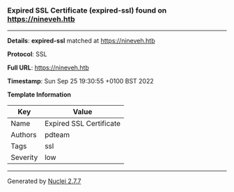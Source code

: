 ### Expired SSL Certificate (expired-ssl) found on https://nineveh.htb
---
**Details**: **expired-ssl**  matched at https://nineveh.htb

**Protocol**: SSL

**Full URL**: https://nineveh.htb

**Timestamp**: Sun Sep 25 19:30:55 +0100 BST 2022

**Template Information**

| Key | Value |
|---|---|
| Name | Expired SSL Certificate |
| Authors | pdteam |
| Tags | ssl |
| Severity | low |


---
Generated by [Nuclei 2.7.7](https://github.com/projectdiscovery/nuclei)